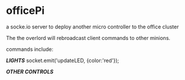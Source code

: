 officePi
========

a socke.io server to deploy another micro controller to the office cluster


The the overlord will rebroadcast client commands to other minions.


commands include:


***LIGHTS***
  socket.emit('updateLED, {color:'red'});
  
***OTHER CONTROLS***
